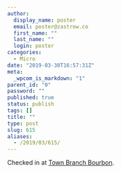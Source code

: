 ```yaml
---
author:
  display_name: poster
  email: poster@zastrow.co
  first_name: ""
  last_name: ""
  login: poster
categories:
  - Micro
date: "2019-03-30T16:57:31Z"
meta:
  _wpcom_is_markdown: "1"
parent_id: "0"
password: ""
published: true
status: publish
tags: []
title: ""
type: post
slug: 615
aliases:
  - /2019/03/615/
---
```

<p>Checked in at <a href="http://4sq.com/Rrb3iz">Town Branch Bourbon</a>.</p>
